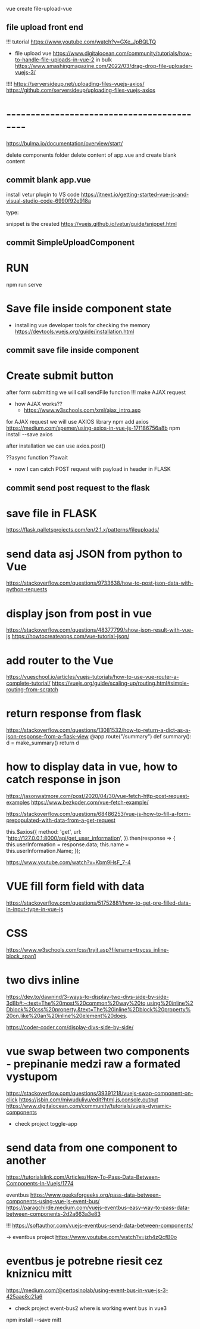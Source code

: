vue create file-upload-vue

## file upload front end
!!! tutorial
https://www.youtube.com/watch?v=GXe_JpBQLTQ

- file upload vue https://www.digitalocean.com/community/tutorials/how-to-handle-file-uploads-in-vue-2
in bulk
https://www.smashingmagazine.com/2022/03/drag-drop-file-uploader-vuejs-3/

!!!!
https://serversideup.net/uploading-files-vuejs-axios/
https://github.com/serversideup/uploading-files-vuejs-axios



# ------------------------------------------
https://bulma.io/documentation/overview/start/

delete components folder
delete content of app.vue and create blank content
## commit blank app.vue

install vetur plugin to VS code
https://itnext.io/getting-started-vue-js-and-visual-studio-code-6990f92e918a

type:
<!-- <vue -->

snippet is the created
https://vuejs.github.io/vetur/guide/snippet.html
## commit SimpleUploadComponent

# RUN
npm run serve

# Save file inside component state

- installing vue developer tools for checking the memory
https://devtools.vuejs.org/guide/installation.html
## commit save file inside component

# Create submit button
after form submitting we will call sendFile function
!!! make AJAX request
  - how AJAX works??
    - https://www.w3schools.com/xml/ajax_intro.asp

for AJAX request we will use AXIOS library
npm add axios
https://medium.com/spemer/using-axios-in-vue-js-17f186756a8b
npm install --save axios

after installation we can use axios.post()

??async function
??await

- now I can catch POST request with payload in header in FLASK
## commit send post request to the flask 


# save file in FLASK
https://flask.palletsprojects.com/en/2.1.x/patterns/fileuploads/


# send data asj JSON from python to Vue
https://stackoverflow.com/questions/9733638/how-to-post-json-data-with-python-requests

# display json from post in vue
https://stackoverflow.com/questions/48377799/show-json-result-with-vue-js
https://howtocreateapps.com/vue-tutorial-json/

# add router to the Vue
https://vueschool.io/articles/vuejs-tutorials/how-to-use-vue-router-a-complete-tutorial/
https://vuejs.org/guide/scaling-up/routing.html#simple-routing-from-scratch


# return response from flask
https://stackoverflow.com/questions/13081532/how-to-return-a-dict-as-a-json-response-from-a-flask-view
@app.route("/summary")
def summary():
    d = make_summary()
    return d


# how to display data in vue, how to catch response in json
https://jasonwatmore.com/post/2020/04/30/vue-fetch-http-post-request-examples
https://www.bezkoder.com/vue-fetch-example/

https://stackoverflow.com/questions/68486253/vue-js-how-to-fill-a-form-prepopulated-with-data-from-a-get-request

this.$axios({
  method: 'get',
  url: 'http://127.0.0.1:8000/api/get_user_information',
}).then(response => {
  this.userInformation = response.data;
  this.name = this.userInformation.Name;
});

https://www.youtube.com/watch?v=Kbm9HsF_7-4

# VUE fill form field with data 
https://stackoverflow.com/questions/51752881/how-to-get-pre-filled-data-in-input-type-in-vue-js

# CSS
https://www.w3schools.com/css/tryit.asp?filename=trycss_inline-block_span1

# two divs inline
https://dev.to/dawnind/3-ways-to-display-two-divs-side-by-side-3d8b#:~:text=The%20most%20common%20way%20to,using%20inline%2Dblock%20css%20property.&text=The%20inline%2Dblock%20property%20on,like%20an%20inline%20element%20does.

https://coder-coder.com/display-divs-side-by-side/


# vue swap between two components - prepinanie medzi raw a formated vystupom
https://stackoverflow.com/questions/39391218/vuejs-swap-component-on-click
https://jsbin.com/miwuduliyu/edit?html,js,console,output
https://www.digitalocean.com/community/tutorials/vuejs-dynamic-components

- check project toggle-app 

# send data from one component to another
https://tutorialslink.com/Articles/How-To-Pass-Data-Between-Components-In-Vuejs/1774

eventbus
https://www.geeksforgeeks.org/pass-data-between-components-using-vue-js-event-bus/
https://paragchirde.medium.com/vuejs-eventbus-easy-way-to-pass-data-between-components-2d2a663a3e83

!!!
https://softauthor.com/vuejs-eventbus-send-data-between-components/


-> eventbus project
https://www.youtube.com/watch?v=jzh4zQcfB0o

# eventbus je potrebne riesit cez kniznicu mitt 
https://medium.com/@certosinolab/using-event-bus-in-vue-js-3-425aae8c21a6

- check project event-bus2 where is working event bus in vue3

npm install --save mitt